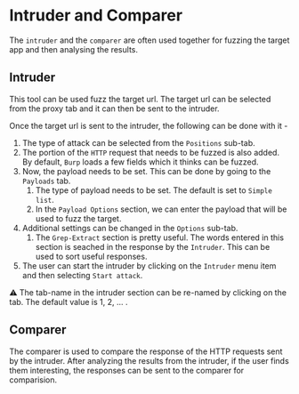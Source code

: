# Intruder and Comparer

The ```intruder``` and the ```comparer``` are often used together for fuzzing the target app and then analysing the results.

## Intruder

This tool can be used fuzz the target url. The target url can be selected from the proxy tab and it can then be sent to the intruder. 

Once the target url is sent to the intruder, the following can be done with it - 

1.  The type of attack can be selected from the ```Positions``` sub-tab.  
1.  The portion of the ```HTTP``` request that needs to be fuzzed is also added. By default, ```Burp``` loads a few fields which it thinks can be fuzzed. 
1.  Now, the payload needs to be set. This can be done by going to the ```Payloads``` tab. 
    1.  The type of payload needs to be set. The default is set to ```Simple list```. 
    1.  In the ```Payload Options``` section, we can enter the payload that will be used to fuzz the target.
1.  Additional settings can be changed in the ```Options``` sub-tab.
    1. The ```Grep-Extract``` section is pretty useful. The words entered in this section is seached in the response by the ```Intruder```. This can be used to sort useful responses.
1. The user can start the intruder by clicking on the ```Intruder``` menu item and then selecting ```Start attack```.

:warning: The tab-name in the intruder section can be re-named by clicking on the tab. The default value is 1, 2, ... . 

## Comparer

The comparer is used to compare the response of the HTTP requests sent by the intruder. After analyzing the results from the intruder, if the user finds them interesting, the responses can be sent to the comparer for comparision.